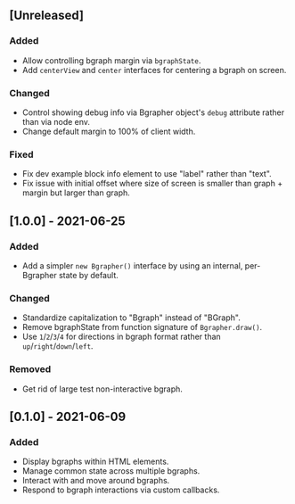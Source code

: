 ## [Unreleased]

### Added
- Allow controlling bgraph margin via `bgraphState`.
- Add `centerView` and `center` interfaces for centering a bgraph on screen.

### Changed
- Control showing debug info via Bgrapher object's `debug` attribute rather than via node env.
- Change default margin to 100% of client width.

### Fixed
- Fix dev example block info element to use "label" rather than "text".
- Fix issue with initial offset where size of screen is smaller than graph + margin but larger than graph.

## [1.0.0] - 2021-06-25

### Added
- Add a simpler `new Bgrapher()` interface by using an internal, per-Bgrapher state by default.

### Changed
- Standardize capitalization to "Bgraph" instead of "BGraph".
- Remove bgraphState from function signature of `Bgrapher.draw()`.
- Use `1`/`2`/`3`/`4` for directions in bgraph format rather than `up`/`right`/`down`/`left`.

### Removed
- Get rid of large test non-interactive bgraph.

## [0.1.0] - 2021-06-09

### Added
- Display bgraphs within HTML elements.
- Manage common state across multiple bgraphs.
- Interact with and move around bgraphs.
- Respond to bgraph interactions via custom callbacks.

